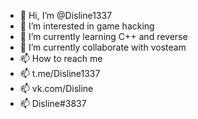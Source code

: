 - 👋 Hi, I’m @Disline1337
- 👀 I’m interested in game hacking
- 🌱 I’m currently learning C++ and reverse
- 💞️ I’m currently collaborate with vosteam
- 📫 How to reach me 
- 📫 t.me/Disline1337
- 📫 vk.com/Disline
- 📫 Disline#3837

<!---
Disline1337/Disline1337 is a ✨ special ✨ repository because its `README.md` (this file) appears on your GitHub profile.
You can click the Preview link to take a look at your changes.
--->
